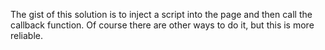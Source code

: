 The gist of this solution is to inject a script into the page and then call the callback function. Of course there are other ways to do it, but this is more reliable.
